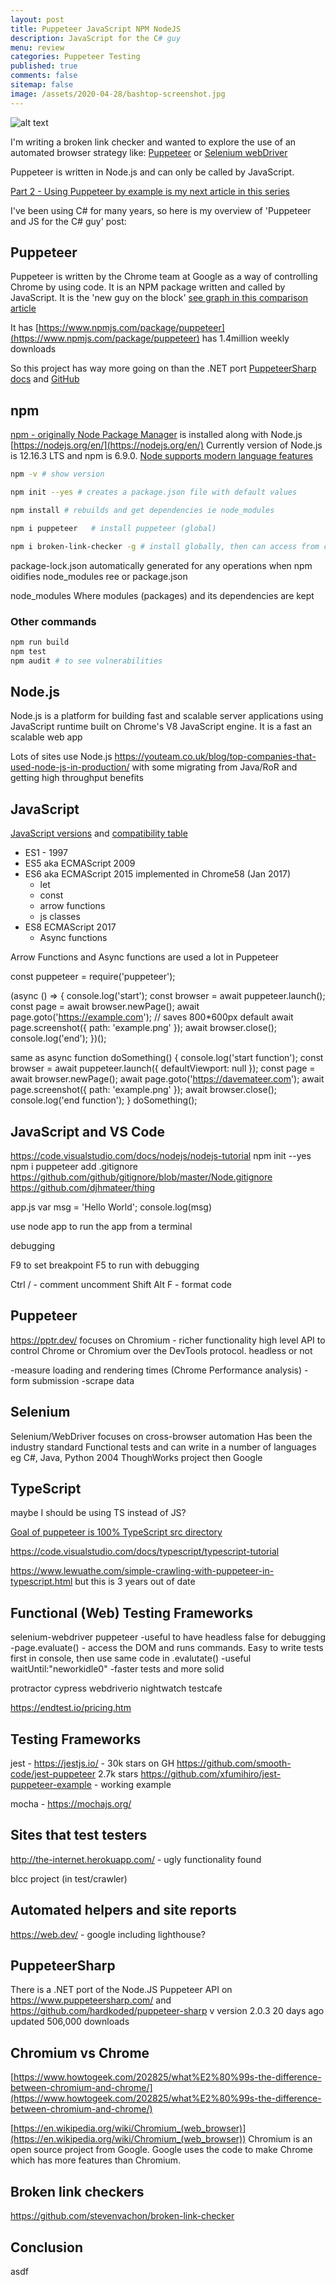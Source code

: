 ```yaml
---
layout: post
title: Puppeteer JavaScript NPM NodeJS
description: JavaScript for the C# guy
menu: review
categories: Puppeteer Testing
published: true 
comments: false     
sitemap: false
image: /assets/2020-04-28/bashtop-screenshot.jpg 
---
```


![alt text](/assets/2020-04-28/bashtop-screenshot.jpg "Bashtop screenshot")

I'm writing a broken link checker and wanted to explore the use of an automated browser strategy like: [Puppeteer](https://pptr.dev/) or [Selenium webDriver](https://www.selenium.dev/)

Puppeteer is written in Node.js and can only be called by JavaScript.

[Part 2 - Using Puppeteer by example is my next article in this series](/Using-puppeteer)

I've been using C# for many years, so here is my overview of 'Puppeteer and JS for the C# guy' post:

## Puppeteer

Puppeteer is written by the Chrome team at Google as a way of controlling Chrome by using code. It is an NPM package written and called by JavaScript. It is the 'new guy on the block' [see graph in this comparison article](https://blog.scottlogic.com/2020/01/13/selenium-vs-puppeteer.html)

It has [https://www.npmjs.com/package/puppeteer](https://www.npmjs.com/package/puppeteer) has 1.4million weekly downloads

So this project has way more going on than the .NET port [PuppeteerSharp docs](https://www.puppeteersharp.com/api/index.html) and [GitHub](https://github.com/hardkoded/puppeteer-sharp)

## npm

[npm - originally Node Package Manager](https://www.npmjs.com/) is installed along with Node.js [https://nodejs.org/en/](https://nodejs.org/en/)  Currently version of Node.js is 12.16.3 LTS and npm is 6.9.0. [Node supports modern language features](https://kangax.github.io/compat-table/es6/)

```bash
npm -v # show version

npm init --yes # creates a package.json file with default values

npm install # rebuilds and get dependencies ie node_modules

npm i puppeteer   # install puppeteer (global)

npm i broken-link-checker -g # install globally, then can access from command line blc http://example.com
```

package-lock.json
automatically generated for any operations when npm oidifies node_modules ree or package.json

node_modules
Where modules (packages) and its dependencies are kept

### Other commands

```bash
npm run build
npm test
npm audit # to see vulnerabilities
```

## Node.js

Node.js is a platform for building fast and scalable server applications using JavaScript runtime built on Chrome's V8 JavaScript engine. It is a fast an scalable web app 

Lots of sites use Node.js https://youteam.co.uk/blog/top-companies-that-used-node-js-in-production/ with some migrating from Java/RoR and getting high throughput benefits

## JavaScript

[JavaScript versions](https://www.w3schools.com/js/js_versions.asp) and [compatibility table](https://kangax.github.io/compat-table/es2016plus/)

- ES1 - 1997
- ES5 aka ECMAScript 2009
- ES6 aka ECMAScript 2015 implemented in Chrome58 (Jan 2017)
  - let
  - const
  - arrow functions
  - js classes
- ES8 ECMAScript 2017
  - Async functions

Arrow Functions and Async functions are used a lot in Puppeteer

const puppeteer = require('puppeteer');

(async () => {
  console.log('start');
  const browser = await puppeteer.launch();
  const page = await browser.newPage();
  await page.goto('https://example.com');
  // saves 800*600px default
  await page.screenshot({ path: 'example.png' });
  await browser.close();
  console.log('end');
})();

same as 
async function doSomething() {
    console.log('start function');
    const browser = await puppeteer.launch({ defaultViewport: null });
    const page = await browser.newPage();
    await page.goto('https://davemateer.com');
    await page.screenshot({ path: 'example.png' });
    await browser.close();
    console.log('end function');
}
doSomething();

## JavaScript and VS Code

https://code.visualstudio.com/docs/nodejs/nodejs-tutorial
npm init --yes
npm i puppeteer
add .gitignore
https://github.com/github/gitignore/blob/master/Node.gitignore
https://github.com/djhmateer/thing

app.js
var msg = 'Hello World';
console.log(msg)

use node app to run the app from a terminal

debugging

F9 to set breakpoint
F5 to run with debugging

Ctrl / - comment uncomment
Shift Alt F  - format code

## Puppeteer

https://pptr.dev/
focuses on Chromium - richer functionality
high level API to control Chrome or Chromium over the DevTools protocol. headless or not

-measure loading and rendering times (Chrome Performance analysis)
-form submission
-scrape data

## Selenium

Selenium/WebDriver focuses on cross-browser automation
Has been the industry standard
Functional tests and can write in a number of languages eg C#, Java, Python
2004 ThoughWorks project then Google

## TypeScript

maybe I should be using TS instead of JS?

[Goal of puppeteer is 100% TypeScript src directory](https://github.com/puppeteer/puppeteer/releases) 

https://code.visualstudio.com/docs/typescript/typescript-tutorial

https://www.lewuathe.com/simple-crawling-with-puppeteer-in-typescript.html but this is 3 years out of date

## Functional (Web) Testing Frameworks

selenium-webdriver
puppeteer
  -useful to have headless false for debugging
  -page.evaluate() - access the DOM and runs commands. Easy to write tests first in console, then use 
same code in .evalutate()
-useful waitUntil:"neworkidle0"
-faster tests and more solid 

protractor
cypress
webdriverio
nightwatch
testcafe

https://endtest.io/pricing.htm

## Testing Frameworks

jest - https://jestjs.io/  - 30k stars on GH
  https://github.com/smooth-code/jest-puppeteer 2.7k stars
  https://github.com/xfumihiro/jest-puppeteer-example - working example

mocha - https://mochajs.org/

## Sites that test testers

http://the-internet.herokuapp.com/ - ugly functionality found

blcc project (in test/crawler)

## Automated helpers and site reports

https://web.dev/ - google including lighthouse?

## PuppeteerSharp

There is a .NET port of the Node.JS Puppeteer API on https://www.puppeteersharp.com/ and https://github.com/hardkoded/puppeteer-sharp
v
version 2.0.3
20 days ago updated
506,000 downloads

## Chromium vs Chrome

[https://www.howtogeek.com/202825/what%E2%80%99s-the-difference-between-chromium-and-chrome/](https://www.howtogeek.com/202825/what%E2%80%99s-the-difference-between-chromium-and-chrome/)

[https://en.wikipedia.org/wiki/Chromium_(web_browser)](https://en.wikipedia.org/wiki/Chromium_(web_browser))  Chromium is an open source project from Google. Google uses the code to make Chrome which has more features than Chromium.

## Broken link checkers

https://github.com/stevenvachon/broken-link-checker


## Conclusion

asdf